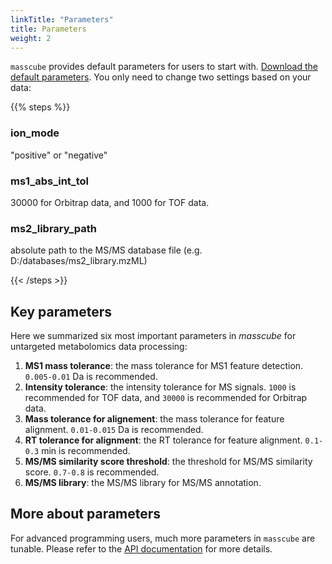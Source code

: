 ```yaml
---
linkTitle: "Parameters"
title: Parameters
weight: 2
---
```


`masscube` provides default parameters for users to start with. [Download the default parameters](https://huaxuyu.github.io/masscube_parameters/). You only need to change two settings based on your data:

{{% steps %}}

### ion_mode

"positive" or "negative"

### ms1_abs_int_tol

30000 for Orbitrap data, and 1000 for TOF data.

### ms2_library_path

absolute path to the MS/MS database file (e.g. D:/databases/ms2_library.mzML)

{{< /steps >}}

## Key parameters

Here we summarized six most important parameters in _masscube_ for untargeted metabolomics data processing:

1. **MS1 mass tolerance**: the mass tolerance for MS1 feature detection. `0.005-0.01` Da is recommended.
2. **Intensity tolerance**: the intensity tolerance for MS signals. `1000` is recommended for TOF data, and `30000` is recommended for Orbitrap data.
3. **Mass tolerance for alignement**: the mass tolerance for feature alignment. `0.01-0.015` Da is recommended.
4. **RT tolerance for alignment**: the RT tolerance for feature alignment. `0.1-0.3` min is recommended.
5. **MS/MS similarity score threshold**: the threshold for MS/MS similarity score. `0.7-0.8` is recommended.
6. **MS/MS library**: the MS/MS library for MS/MS annotation.

## More about parameters

For advanced programming users, much more parameters in `masscube` are tunable. Please refer to the [API documentation](/docs/api) for more details.
